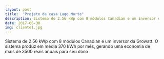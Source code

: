 ```yaml
---
layout: post
title:  "Projeto da casa Lago Norte"
description: Sistema de 2.56 kWp com 8 módulos Canadian e um inversor da Growatt. O sistema produz em média 370 kWh por [...]
date: 2017-06-30
img: cliente1.jpg
---
```


Sistema de 2.56 kWp com 8 módulos Canadian e um inversor da Growatt. O sistema produz em média 370 kWh por mês, gerando uma economia de mais de 3500 reais anuais para seu dono

